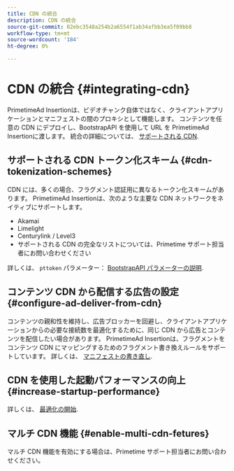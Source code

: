 ```yaml
---
title: CDN の統合
description: CDN の統合
source-git-commit: 02ebc3548a254b2a6554f1ab34afbb3ea5f09bb8
workflow-type: tm+mt
source-wordcount: '184'
ht-degree: 0%

---
```


# CDN の統合 {#integrating-cdn}

PrimetimeAd Insertionは、ビデオチャンク自体ではなく、クライアントアプリケーションとマニフェストの間のプロキシとして機能します。 コンテンツを任意の CDN にデプロイし、BootstrapAPI を使用して URL を PrimetimeAd Insertionに渡します。 統合の詳細については、 [サポートされる CDN](/help/primetime-ad-insertion/technical-reference/supported-cdns.md).

## サポートされる CDN トークン化スキーム {#cdn-tokenization-schemes}

CDN には、多くの場合、フラグメント認証用に異なるトークン化スキームがあります。 PrimetimeAd Insertionは、次のような主要な CDN ネットワークをネイティブにサポートします。

* Akamai
* Limelight
* Centurylink / Level3
* サポートされる CDN の完全なリストについては、Primetime サポート担当者にお問い合わせください

詳しくは、 `pttoken` パラメーター： [BootstrapAPI パラメーターの説明](/help/primetime-ad-insertion/technical-reference/bootstrap-api.md#parameter-description).

## コンテンツ CDN から配信する広告の設定 {#configure-ad-deliver-from-cdn}

コンテンツの親和性を維持し、広告ブロッカーを回避し、クライアントアプリケーションからの必要な接続数を最適化するために、同じ CDN から広告とコンテンツを配信したい場合があります。 PrimetimeAd Insertionは、フラグメントをコンテンツ CDN にマッピングするためのフラグメント書き換えルールをサポートしています。 詳しくは、 [マニフェストの書き直し](/help/primetime-ad-insertion/technical-reference/manifest-rewriting.md).

## CDN を使用した起動パフォーマンスの向上 {#increase-startup-performance}

詳しくは、 [最適化の開始](/help/primetime-ad-insertion/best-practices/optimize-video-startup-time.md).

## マルチ CDN 機能 {#enable-multi-cdn-fetures}

マルチ CDN 機能を有効にする場合は、Primetime サポート担当者にお問い合わせください。
